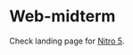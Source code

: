 # Web-midterm
Check landing page for [Nitro 5](https://eldiyar01.github.io/Web-midterm/index.html).

